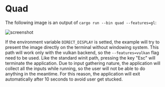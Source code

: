 # Quad

The following image is an output of `cargo run --bin quad --features=gl`:

![screenshot](screenshot.png "Quad")

If the environment variable `DIRECT_DISPLAY` is setted, the example will try to
present the image directly on the terminal without windowing system. This path
will work only with the vulkan backend, so the `--features=vulkan` flag need to
be used. Like the standard winit path, pressing the key "Esc" will terminate the application.
Due to input gathering nature, the application will collect all
the inputs while running, so the user will not be able to do anything in the meantime.
For this reason, the application will exit automatically after 10 seconds to
avoid user get stucked.
